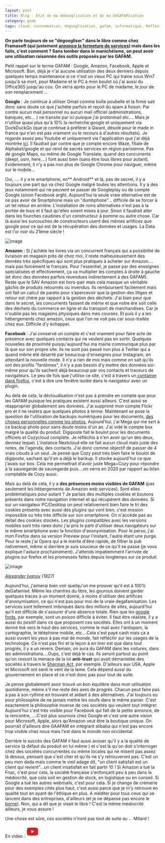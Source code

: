 ```yaml
---
layout: post
title: Blog - Etat de ma déGooglisation et de ma DéGAFAMisation
category: geek
tags: cloud, consommation, degooglisation, gafam, informatique, Réflexion
---
```

**On parle toujours de se "dégoogliser" dans le libre comme chez Framasoft (qui justement **<a href="https://framablog.org/2019/09/24/deframasoftisons-internet/">annonce la fermeture de services</a>**) mais dans les faits, c'est comment ? Sans tomber dans le manichéisme, on peut avoir une utilisation raisonnée des outils proposés par les GAFAM.**

Petit rappel sur le terme GAFAM : Google, Amazon, Facebook, Apple et Microsoft. Bon, déjà je n'ai aucune utilisation des deux derniers depuis quelques temps maintenance si ce n'est un vieux PC qui traine sous Win7 jusqu'à sa mort, pour Madame et le PC à mon boulot où j'ai aussi du Office365 jusqu'au cou. On verra après pour le PC de madame, le jour de son remplacement ...

**Google** : Je continue à utiliser Gmail comme boîte poubelle et la firme sait donc sans doute ce que j'achète parfois et reçoit du spam à foison. Par contre aucun mail personnel ou aucun mail officiel (administrations, banques, etc... ) ne transite par ici puisque j'ai protonmail etc.... Mais je n'utilise quasi plus qu'à 10% la recherche google et uniquement via DuckDuckGo (que je continue à préférer à Qwant, désolé pour le made in france qui n'en est pas vraiment vu le recours à d'autres résultats). Je regarde assez peu Youtube et uniquement via l'application que j'ai déjà montrée <a href="https://cheziceman.wordpress.com/2019/07/24/tuto-degoogliser-youtube-sur-son-smartphone/">ici</a>. Il faudrait par contre que je compte encore Waze, filiale de Alphabet/google et qui rend de sacrés services en région parisienne. Pas de google Maps, ou même de Google Translate, quand des concurrents (deepl, osm, here,...) font aussi bien (sans être tous libres pour autant). Evidemment, il n'y a pas non plus de Google Chrome pour naviguer, même sur le mobile...

Oui, .... il y a le smartphone, en** Android** et là, pas de secret, il y a toujours une part qui va chez Google malgré toutes les attentions. Il y a des jeux notamment qui ne peuvent se passer de Googleplay ou de compte Google (sinon Facebook argh). Aujourd'hui la seule vraie alternative est de ne pas avoir de Smartphone mais un "dumbphone"... difficile de se forcer à un tel retour en arrière. L'installation de roms alternatives n'est pas à la portée de tous et il faut qu'elles soient mises à jour. Sinon il faudrait aller dans les fourches caudines d'un constructeur à pomme ou autre chose. Car là aussi les surcouches de constructeurs usent des mêmes artifices que google pour ce qui est de la récupération des données et usages. La Data est l'or noir du 21ème siècle !

![image](https://filedn.eu/llqi9IBxlYouGRXYG2xlROb/img/2018/gafam.jpg)

**Amazon** : Si j'achète les livres via un concurrent français qui a possibilité de livraison en magasin près de chez moi, il reste malheureusement des denrées très spécifiques qui sont plus pratiques à acheter sur Amazon.... mais pas forcément le français. Pour l'essentiel, je passe par des enseignes spécialisées et effectivement, ça va multiplier les comptes à droite à gauche (et donc des données parfois revendues indirectement à des GAFAM). Reste que le SAV Amazon est hors-pair mais cela masque un véritable gâchis de produits retournés ou invendus. Ils remboursent facilement mais ont fait un calcul de pareto pour s’apercevoir que la gestion des litiges et retour est chère par rapport à la gestion des déchets. J'ai bien peur que dans le secret, les concurrents fassent de même et que notre ère soit celle des déchets du commerce en ligne et du transport de marchandises.&nbsp;Car je n'oublie pas les magasins physiques dans mes courses. Et puis il y a les hébergements chez amazon, ceux que l'on ne voit pas car sous-traités chez eux. Difficile d'y échapper.

**Facebook** : J'ai conservé un compte et c'est vraiment pour faire acte de présence avec quelques contacts qui ne veulent pas en sortir. Quelques nouvelles de proximité puisqu'aujourd'hui ma mairie communique plus par là que sur son propre site. Ils ne sont pas passé non plus à Twitter qui a quand même été déserté par beaucoup d'enseignes pour Instagram, en attendant la nouvelle mode. Il n'y a rien de moi mais comme on sait qu'ils ont des profils "fantômes", il n'y a pas besoin d'y mettre des données soi-même pour qu'ils sachent déjà beaucoup par vos contacts et traceurs de navigateurs. Le peu de fois que j'utilise ce site, c'est à travers un<a href="https://addons.mozilla.org/fr/firefox/addon/facebook-container/"> container dans firefox</a>, c'est à dire une fenêtre isolée dans le navigateur avec un plugin.&nbsp;

Au delà de cela, la décloudisation n'est pas à prendre en compte que pour les GAFAM puisque les pratiques existent aussi ailleurs. C'est aussi se réapproprier globalement ses données. J'ai supprimé mon compte Flickr pro et il ne restera que quelques photos à terme. Maintenant se pose la question de l'utilisation de backups numériques pour les documents, [des choses personnelles comme les photos.](https://www.cheziceman.fr/2019/2anscloudlibre/) Aujourd'hui, j'ai Mega qui me sert à ce backup photo pour sans doute moins d'un an. J'ai vidé le compte box malgré la qualité du produit. Digiposte fait le boulot pour les documents officiels et Cozycloud complète. Je réfléchis à n'en avoir qu'un des deux, devinez lequel. L'instance Nextcloud elle ne fait aucun cloud mais juste des notes, de l'agenda, des contacts. J'ai donc comme objectif de passer de 4 vrais clouds à un seul. Je pense que Cozy peut très bien faire le boulot de digiposte, sachant qu'il en a déjà le backup. Il stocke aujourd'hui ce que j'avais sur box. Cela me permettrait d'avoir juste Mega+Cozy pour répondre à la sauvegarde de sauvegarde puis....on verra en 2020 par rapport au bilan comptable de Cozy aussi.

Mais au delà de cela, il y a **des présences moins visibles de GAFAM** (pas seulement les hébergements de Amazon web services). Sont elles problématiques pour autant ? Je parlais des multiples cookies et boutons présents dans notre navigation internet et qui récupèrent des données. Si sur un navigateur PC/Desktop on peut relativement bien faire le tri des cookies présents avec aussi des plugins qui vont bien, c'est mission impossible ou très très difficile sur son smartphone. On n'accède pas au détail des cookies stockés. Les plugins compatibles avec les versions mobiles sont très rares donc j'ai pris le parti d'utiliser deux navigateurs sur le même smartphone avec la fonction d'anonymisation. Pour le perso, j'ai mon Firefox dans sa version Preview pour l'instant, l'autre étant une purge. Pour le reste j'ai Opera qui a le mérite d'être rapide, de filtrer la pub nativement, même si derrière je suis soucieux de ce qu'il se passe (je vous explique l'astuce prochainement). J'attends impatiemment l'arrivée de plugins sur firefox et les promesses faites depuis longtemps sur ce produit.&nbsp;

![image](https://uploads5.wikiart.org/images/alexander-ivanov/joseph-interpreting-dreams-to-butler-and-baker-concluded-with-him-in-prison-1827.jpg!Large.jpg)

*<a href="https://www.wikiart.org/en/alexander-ivanov">Alexander Ivanov</a>  (1827)*

Aujourd'hui, j'aimerai bien voir quelqu'un me prouver qu'il est à 100% deGafamisé. Même les chantres du libre, les gourous doivent garder quelques traces à un moment donné, à moins d'utiliser des artifices d'anonymisation, ce qui n'est pas pour moi de la vraie degafamisation. Les services sont tellement imbriqués dans des millions de sites, aujourd'hui qu'il est difficile de s'assurer d'une absence totale. Rien que les <a href="https://fr.wikipedia.org/wiki/Google_Fonts">google fonts</a>, par exemple, sont un poison difficile à éviter. Il faut être réaliste, il y a aussi du positif dans ce que proposent ces sociétés. Elles ont à un moment donné tiré vers le haut des services, comme le mail avec l'antispam, la cartographie, le téléphone mobile, etc....Cela s'est payé cash mais ça a aussi ouvert les yeux à pas mal de monde, fait réfléchir sur les usages de la technologie. Ce n'est pas fini et la leçon à en tirer est que dans tout progrès, il y a un revers. Demain, on aura du GAFAM dans les voitures, dans les administrations....Oups, c'est déjà le cas. Ils seront partout au point qu'on ressort la menace de la loi **anti-trust** qui avait démantelée des sociétés à travers le <a href="https://fr.wikipedia.org/wiki/Sherman_Antitrust_Act">Sherman Act</a>, par exemple. D'ailleurs aux USA, Apple et Microsoft ont senti le vent de la lame. Cela dépend aussi du gouvernement en place et ce n'est donc pas pour tout de suite. 

Je pense globalement avoir trouvé un bon équilibre dans mon utilisation quotidienne, même s'il me reste des axes de progrès. Chacun peut faire pas à pas à son rythme en trouvant et aidant à des alternatives. J'ai toujours eu pour philosophie de ne jamais mettre les oeufs dans le même panier. C'est exactement la philosophie inverse de ces sociétés qui veulent tout intégrer. Aujourd'hui c'est très visible pour Facebook qui fait de la petite annonce, de la rencontre, ....C'est plus sournois chez Google et c'est une autre vision pour Microsoft, Apple, alors qu'Amazon veut être la boutique unique. On pourrait d'ailleurs dire GAAFAM en intégrant alibaba qui n'est pas encore trop visible chez nous mais l'est dans le monde non occidental. 

Derrière le succès des GAFAM il faut aussi avouer qu'il y a la qualité de service (à défaut du produit en lui même ) et c'est là qu'on doit s'interroger chez des sociétés concurrentes ou même locales qui ne misent pas assez là dessus, pensant que c'est cher et qu'ils ne s'y retrouveront pas. C'est un peu mon dada mais comme le vieil adage dit, "un client satisfait est un client qui revient"...un client insatisfait en fait partir 10 ! Si Amazon a tué la Fnac, c'est pour cela, la société française s'enfonçant peu à peu dans la médiocrité, que cela soit en gestion de stock, en logistique ou en conseil. Si Google a tué les autres webmails, c'est pour cela. Si je change de crèmerie pour des exemples cités plus haut, c'est aussi parce que je m'y retrouve en qualité tout en ayant de l'éthique en plus. A méditer pour tous ceux qui se lancent dans des entreprises, d'ailleurs (et je ne dépasse pas encore le <a href="https://cyrille-borne.com/?p=6804">borne</a>). Non, qui a dit que je visait le libre ! C'est la même médiocrité ailleurs, je vous assure !

Une chose est sûre, ces sociétés n'iront pas tout de suite au ... Mitard !

En video : [![video](/images/youtube.png)](https://www.youtube.com/watch?v=UqgS01QUkKs)


